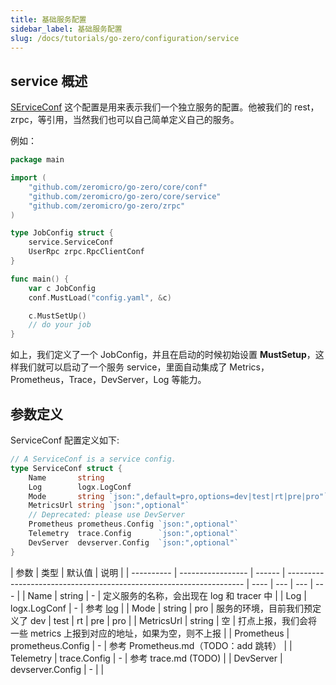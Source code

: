 ```yaml
---
title: 基础服务配置
sidebar_label: 基础服务配置
slug: /docs/tutorials/go-zero/configuration/service
---
```


## service 概述

[SErviceConf](https://github.com/zeromicro/go-zero/blob/master/core/service/serviceconf.go) 这个配置是用来表示我们一个独立服务的配置。他被我们的 rest，zrpc，等引用，当然我们也可以自己简单定义自己的服务。

例如：

```go
package main

import (
    "github.com/zeromicro/go-zero/core/conf"
    "github.com/zeromicro/go-zero/core/service"
    "github.com/zeromicro/go-zero/zrpc"
)

type JobConfig struct {
    service.ServiceConf
    UserRpc zrpc.RpcClientConf
}

func main() {
    var c JobConfig
    conf.MustLoad("config.yaml", &c)

    c.MustSetUp()
    // do your job
}

```

如上，我们定义了一个 JobConfig，并且在启动的时候初始设置 **MustSetup**，这样我们就可以启动了一个服务 service，里面自动集成了 Metrics，Prometheus，Trace，DevServer，Log 等能力。

## 参数定义

ServiceConf 配置定义如下:

```go
// A ServiceConf is a service config.
type ServiceConf struct {
    Name       string
    Log        logx.LogConf
    Mode       string `json:",default=pro,options=dev|test|rt|pre|pro"`
    MetricsUrl string `json:",optional"`
    // Deprecated: please use DevServer
    Prometheus prometheus.Config `json:",optional"`
    Telemetry  trace.Config      `json:",optional"`
    DevServer  devserver.Config  `json:",optional"`
}
```

| 参数       | 类型              | 默认值 | 说明                                                                |
| ---------- | ----------------- | ------ | ------------------------------------------------------------------- | ---- | --- | --- | --- |
| Name       | string            | -      | 定义服务的名称，会出现在 log 和 tracer 中                           |
| Log        | logx.LogConf      | -      | 参考 [log](/docs/tutorials/go-zero/configuration/log)               |
| Mode       | string            | pro    | 服务的环境，目前我们预定义了 dev                                    | test | rt  | pre | pro |
| MetricsUrl | string            | 空     | 打点上报，我们会将一些 metrics 上报到对应的地址，如果为空，则不上报 |
| Prometheus | prometheus.Config | -      | 参考 Prometheus.md（TODO：add 跳转）                                |
| Telemetry  | trace.Config      | -      | 参考 trace.md (TODO)                                                |
| DevServer  | devserver.Config  | -      |                                                                     |
